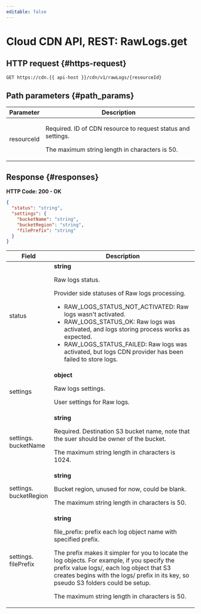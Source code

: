 ```yaml
---
editable: false
---
```


# Cloud CDN API, REST: RawLogs.get

 

 
## HTTP request {#https-request}
```
GET https://cdn.{{ api-host }}/cdn/v1/rawLogs/{resourceId}
```
 
## Path parameters {#path_params}
 
Parameter | Description
--- | ---
resourceId | <p>Required. ID of CDN resource to request status and settings.</p> <p>The maximum string length in characters is 50.</p> 
 
## Response {#responses}
**HTTP Code: 200 - OK**

```json 
{
  "status": "string",
  "settings": {
    "bucketName": "string",
    "bucketRegion": "string",
    "filePrefix": "string"
  }
}
```

 
Field | Description
--- | ---
status | **string**<br><p>Raw logs status.</p> <p>Provider side statuses of Raw logs processing.</p> <ul> <li>RAW_LOGS_STATUS_NOT_ACTIVATED: Raw logs wasn't activated.</li> <li>RAW_LOGS_STATUS_OK: Raw logs was activated, and logs storing process works as expected.</li> <li>RAW_LOGS_STATUS_FAILED: Raw logs was activated, but logs CDN provider has been failed to store logs.</li> </ul> 
settings | **object**<br><p>Raw logs settings.</p> <p>User settings for Raw logs.</p> 
settings.<br>bucketName | **string**<br><p>Required. Destination S3 bucket name, note that the suer should be owner of the bucket.</p> <p>The maximum string length in characters is 1024.</p> 
settings.<br>bucketRegion | **string**<br><p>Bucket region, unused for now, could be blank.</p> <p>The maximum string length in characters is 50.</p> 
settings.<br>filePrefix | **string**<br><p>file_prefix: prefix each log object name with specified prefix.</p> <p>The prefix makes it simpler for you to locate the log objects. For example, if you specify the prefix value logs/, each log object that S3 creates begins with the logs/ prefix in its key, so pseudo S3 folders could be setup.</p> <p>The maximum string length in characters is 50.</p> 